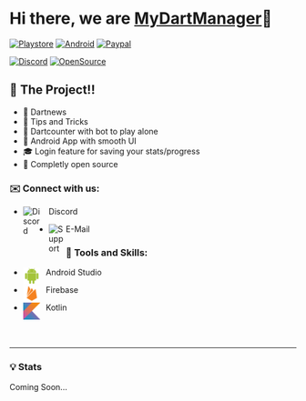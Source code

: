 # Hi there, we are [MyDartManager][website]👋 

[![Playstore](https://img.shields.io/badge/Google_Play-414141?style=for-the-badge&logo=google-play&logoColor=white)][playstore]
[![Android](https://img.shields.io/badge/Android-3DDC84?style=for-the-badge&logo=android&logoColor=white)][android]
[![Paypal](https://img.shields.io/badge/PayPal-00457C?style=for-the-badge&logo=paypal&logoColor=white)](https://www.paypal.com/de/home)
<br />

[![Discord](https://badgen.net/badge/icon/discord?icon=discord&label)][discord]
[![OpenSource](https://badgen.net/badge/Open%20Source%20%3F/Yes%21/blue?icon=github)](Coming...)



## 📌 The Project!!

- 🎯 Dartnews
- 👯 Tips and Tricks
- 👑 Dartcounter with bot to play alone
- 📲 Android App with smooth UI
- 🎓 Login feature for saving your stats/progress
- 🔦 Completly open source

### ✉️ Connect with us:

- [<img align="left" alt="Discord" width="30px" src="https://wallpapercave.com/wp/wp8761746.jpg" style="padding-right:15px;" />][discord] Discord

- [<img align="left" alt="Support" width="30px" src="https://logodix.com/logo/611018.jpg" />][Support] E-Mail


### 🔧 Tools and Skills:

- [<img align="left" alt="Android Studio" width="30px" src="https://raw.githubusercontent.com/devicons/devicon/2ae2a900d2f041da66e950e4d48052658d850630/icons/android/android-plain.svg" style="padding-right:10px;" />][androids] Android Studio

- [<img align="left" alt="Firebase" width="30px" src="https://raw.githubusercontent.com/devicons/devicon/2ae2a900d2f041da66e950e4d48052658d850630/icons/firebase/firebase-plain.svg" style="padding-right:10px;" />](https://firebase.google.com/) Firebase

- [<img align="left" alt="Kotlin" width="30px" src="https://raw.githubusercontent.com/devicons/devicon/2ae2a900d2f041da66e950e4d48052658d850630/icons/kotlin/kotlin-original.svg" style="padding-right:10px;" />](https://kotlinlang.org/) Kotlin

<br />
<br />

---
### 💡 Stats

Coming Soon...

[discord]: http://discord.mydartmanager.de/
[course]: http://vsCodeHero.com
[Support]: mailto:support@mydartmanager.de
[playstore]: dddd
[androids]: https://developer.android.com/studio/
[android]: https://www.android.com/intl/de_de/
[website]: dddd